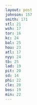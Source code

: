 ```yaml
---
layout: post
johnson: 157
smith: 171
stl: 21
wsh: 17
tor: 16
kc: 24
bal: 25
hou: 23
atl: 17
nyy: 24
tb: 25
lad: 19
pit: 20
sd: 14
phi: 22
cle: 20
bos: 19
min: 22
---
```

